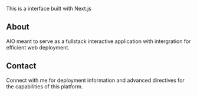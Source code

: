 This is a interface built with Next.js

## About

AIO meant to serve as a fullstack interactive application with intergration for efficient web deployment.


## Contact

Connect with me for deployment information and advanced directives for the capabilities of this platform.